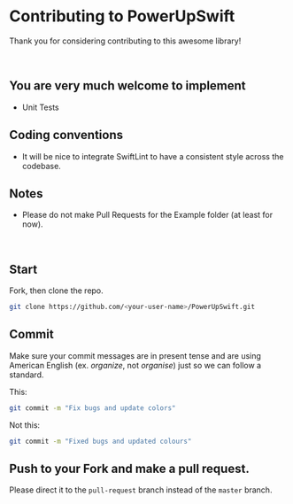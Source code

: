 # Contributing to PowerUpSwift

Thank you for considering contributing to this awesome library!

<br>

## You are very much welcome to implement

* Unit Tests

## Coding conventions
* It will be nice to integrate SwiftLint to have a consistent style across the codebase.

## Notes
* Please do not make Pull Requests for the Example folder (at least for now).

<br>

## Start
Fork, then clone the repo.
```bash
git clone https://github.com/<your-user-name>/PowerUpSwift.git
```

## Commit
Make sure your commit messages are in present tense and are using American English (ex. *organize*, not *organise*) just so we can follow a standard.

This:
```bash
git commit -m "Fix bugs and update colors" 
```
Not this:
```bash
git commit -m "Fixed bugs and updated colours"
```

## Push to your Fork and make a pull request.
Please direct it to the `pull-request` branch instead of the `master` branch.
